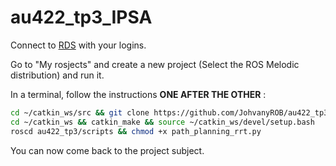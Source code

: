 # au422_tp3_IPSA

Connect to [RDS](https://app.theconstructsim.com/#/) with your logins.

Go to "My rosjects" and create a new project (Select the ROS Melodic distribution) and run it.



In a terminal, follow the instructions **ONE AFTER THE OTHER** :

```bash
cd ~/catkin_ws/src && git clone https://github.com/JohvanyROB/au422_tp3_IPSA.git
cd ~/catkin_ws && catkin_make && source ~/catkin_ws/devel/setup.bash
roscd au422_tp3/scripts && chmod +x path_planning_rrt.py
```



You can now come back to the project subject.
